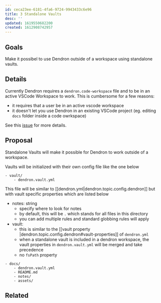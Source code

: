 ```yaml
---
id: ceca23ee-6181-4fa6-9724-9943433c6e96
title: 3 Standalone Vaults
desc: ''
updated: 1619550682200
created: 1612908742957
---
```


## Goals

Make it possibel to use Dendron outside of a workspace using standalone vaults.

## Details

Currently Dendron requires a `dendron.code-workspace` file and to be in an active VSCode Workspace to work. This is cumbersome for a few reasons:
- it requires that a user be in an active vscode workspace
- it doesn't let you use Dendron in an existing VSCode project (eg. editing `docs` folder inside a code owrkspace)

See this [issue](https://github.com/dendronhq/dendron/issues/402) for more details.

## Proposal

Standalone Vaults will make it possible for Dendron to work outside of a workspace. 

Vaults will be initialized with their own config file like the one below

```
- vault/
    - dendron.vault.yml
```

This file will be similar to [[dendron.yml|dendron.topic.config.dendron]] but with vault specific properties which are listed below

- notes: string
    - specify where to look for notes
    - by default, this will be `.` which stands for all files in this directory 
    - you can add multiple rules and standard globbing rules will apply
- vault:
    - this is similar to the [[vault property |dendron.topic.config.dendron#vault-properties]] of `dendron.yml`
    - when a standalone vault is included in a dendron workspace, the vault properties in `dendron.vault.yml` will be merged and take precedence
    - no `fsPath` property 


```
- docs/
    - dendron.vault.yml
    - README.md
    - notes/
    - assets/
```



## Related
